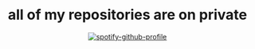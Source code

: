 &nbsp;<div align="center">
  # all of my repositories are on private

  [![spotify-github-profile](https://spotify-github-profile.vercel.app/api/view?uid=21iaphpwcb2zcl7goxny3iq5i&cover_image=true&theme=natemoo-re&show_offline=true&background_color=121212&interchange=false&bar_color=53b14f&bar_color_cover=true)](https://spotify-github-profile.vercel.app/api/view?uid=21iaphpwcb2zcl7goxny3iq5i&redirect=true)
</div>
